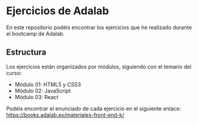 # Ejercicios de Adalab

En este repositorio podéis encontrar los ejercicios que he realizado durante el bootcamp de Adalab.

## Estructura

Los ejercicios están organizados por módulos, siguiendo con el temario del curso:

- Módulo 01: HTML5 y CSS3
- Módulo 02: JavaScript
- Módulo 03: React

Podéis encontrar el enunciado de cada ejercicio en el siguiente enlace: https://books.adalab.es/materiales-front-end-k/

